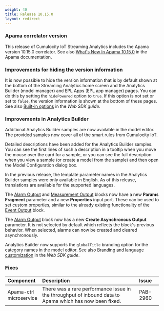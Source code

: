 ```yaml
---
weight: 40
title: Release 10.15.0
layout: redirect
---
```


### Apama correlator version

This release of Cumulocity IoT Streaming Analytics includes the Apama version 10.15.0 correlator.
See also [What's New In Apama 10.15.0](https://documentation.softwareag.com/apama/v10-15/apama10-15/apama-webhelp/index.html#page/apama-webhelp%2Fco-WhaNewInApa_10150_top.html)
in the Apama documentation.

### Improvements for hiding the version information

It is now possible to hide the version information that is by default shown at the bottom of the Streaming Analytics home screen and the Analytics Builder (model manager) and EPL Apps (EPL app manager) pages.
You can do this by setting the `hidePowered` option to `true`. If this option is not set or set to `false`, the version information is shown at the bottom of these pages.
See also [Built-in options](https://cumulocity.com/guides/web/application-configuration/#built-in-options) in the *Web SDK guide*.

### Improvements in Analytics Builder

Additional Analytics Builder samples are now available in the model editor. The provided samples now cover all of the smart rules from Cumulocity IoT.

Detailed descriptions have been added for the Analytics Builder samples. You can see the first lines of such a description in a tooltip when you move the mouse over the card for a sample, 
or you can see the full description when you view a sample (or create a model from the sample) and then open the Model Configuration dialog box.

In the previous release, the template parameter names in the Analytics Builder samples were only available in English. 
As of this release, translations are available for the supported languages.

The [Alarm Output](https://documentation.softwareag.com/apama/Analytics_Builder/pab10-15-0/apama-pab-webhelp/index.html#page/apamaanalyticsbuilder-webhelp%2Fre_AnaBui_block_reference_Output_CreateAlarm.html) 
and 
[Measurement Output](https://documentation.softwareag.com/apama/Analytics_Builder/pab10-15-0/apama-pab-webhelp/index.html#page/apamaanalyticsbuilder-webhelp%2Fre_AnaBui_block_reference_Output_CreateMeasurement.html) 
blocks now have a new **Params Fragment** parameter and a new **Properties** input port. 
These can be used to set custom properties, similar to the already existing functionality of the 
[Event Output](https://documentation.softwareag.com/apama/Analytics_Builder/pab10-15-0/apama-pab-webhelp/index.html#page/apamaanalyticsbuilder-webhelp%2Fre_AnaBui_block_reference_Output_CreateEvent.html) block.

The [Alarm Output](https://documentation.softwareag.com/apama/Analytics_Builder/pab10-15-0/apama-pab-webhelp/index.html#page/apamaanalyticsbuilder-webhelp%2Fre_AnaBui_block_reference_Output_CreateAlarm.html)
block now has a new **Create Asynchronous Output** parameter. It is not selected by default which reflects the block's previous behavior. 
When selected, alarms can now be created and cleared asynchronously.

Analytics Builder now supports the `globalTitle` branding option for the category names in the model editor. 
See also [Branding and language customization](https://cumulocity.com/guides/web/application-configuration/#branding-and-language-customization) in the *Web SDK guide*.

### Fixes

<table>
<colgroup>
    <col style="width: 15%;">
    <col style="width: 70%;">
    <col style="width: 15%;">
</colgroup>
<thead>
<tr>
<th style="text-align:left">Component</th>
<th style="text-align:left">Description</th>
<th style="text-align:left">Issue</th>
</tr>
</thead>
<tbody>

<tr>
<td style="text-align:left">Apama-ctrl microservice</td>
<td style="text-align:left">There was a rare performance issue in the throughput of inbound data to Apama which has now been fixed.</td>
<td style="text-align:left">PAB-2960</td>
</tr>

</tbody>
</table>